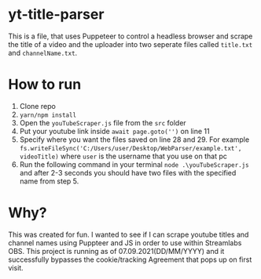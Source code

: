 # yt-title-parser

This is a file, that uses Puppeteer to control a headless browser and scrape the title of a video and the uploader into two seperate files called `title.txt` and `channelName.txt`. 

# How to run 
1) Clone repo
2) `yarn/npm install`
3) Open the `youTubeScraper.js` file from the `src` folder
4) Put your youtube link inside `await page.goto('')` on line 11
5) Specify where you want the files saved on line 28 and 29. For example 
`fs.writeFileSync('C:/Users/user/Desktop/WebParser/example.txt', videoTitle)` where `user` is the username that you use on that pc
6) Run the following command in your terminal `node .\youTubeScraper.js` and after 2-3 seconds you should have two files with the specified name from step 5.


# Why?
This was created for fun. I wanted to see if I can scrape youtube titles and channel names using Puppteer and JS in order to use within Streamlabs OBS. 
This project is running as of 07.09.2021(DD/MM/YYYY) and it successfully bypasses the cookie/tracking Agreement that pops up on first visit.

